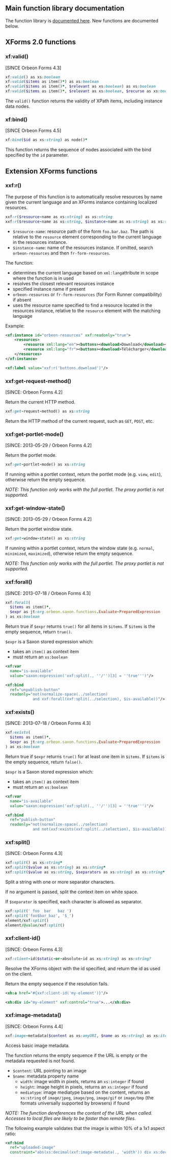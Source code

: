 ## Main function library documentation

The function library is [documented here](http://wiki.orbeon.com/forms/doc/developer-guide/xforms-xpath-functions). New functions are documented below.

## XForms 2.0 functions

### xf:valid()

[SINCE Orbeon Forms 4.3]

```ruby
xf:valid() as xs:boolean
xf:valid($items as item()*) as xs:boolean
xf:valid($items as item()*, $relevant as xs:boolean) as xs:boolean
xf:valid($items as item()*, $relevant as xs:boolean, $recurse as xs:boolean) as xs:boolean
```

The `valid()` function returns the validity of XPath items, including instance data nodes.

### xf:bind()

[SINCE Orbeon Forms 4.5]

```ruby
xf:bind($id as xs:string) as node()*
```

This function returns the sequence of nodes associated with the bind specified by the `id` parameter.

## Extension XForms functions

### xxf:r()

The purpose of this function is to automatically resolve resources by name given the current language and an XForms instance containing localized resources.

```ruby
xxf:r($resource-name as xs:string) as xs:string
xxf:r($resource-name as xs:string, $instance-name as xs:string) as xs:string
```

- `$resource-name`: resource path of the form `foo.bar.baz`. The path is relative to the `resource` element corresponding to the current language in the resources instance.
- `$instance-name`: name of the resources instance. If omitted, search `orbeon-resources` and then `fr-form-resources`.

The function:

- determines the current language based on `xml:lang`attribute in scope where the function is in used
-  resolves the closest relevant resources instance
  - specified instance name if present
  - `orbeon-resources` or `fr-form-resources` (for Form Runner compatibility) if absent
- uses the resource name specified to find a resource located in the resources instance, relative to the `resource` element with the matching language

Example:

```xml
<xf:instance id="orbeon-resources" xxf:readonly="true">
    <resources>
        <resource xml:lang="en"><buttons><download>Download</download></buttons></resource>
        <resource xml:lang="fr"><buttons><download>Télécharger</download></buttons></resource>
    </resources>
</xf:instance>

<xf:label value="xxf:r('buttons.download')"/>
```

### xxf:get-request-method()

[SINCE: Orbeon Forms 4.2]

Return the current HTTP method.

```ruby
xxf:get-request-method() as xs:string
```

Return the HTTP method of the current request, such as `GET`, `POST`, etc.

### xxf:get-portlet-mode()

[SINCE: 2013-05-29 / Orbeon Forms 4.2]

Return the portlet mode.

```ruby
xxf:get-portlet-mode() as xs:string
```

If running within a portlet context, return the portlet mode (e.g. `view`, `edit`), otherwise return the empty sequence.

*NOTE: This function only works with the full portlet. The proxy portlet is not supported.*

### xxf:get-window-state()

[SINCE: 2013-05-29 / Orbeon Forms 4.2]

Return the portlet window state.

```ruby
xxf:get-window-state() as xs:string
```

If running within a portlet context, return the window state (e.g. `normal`, `minimized`, `maximized`), otherwise return the empty sequence.

*NOTE: This function only works with the full portlet. The proxy portlet is not supported.*

### xxf:forall()

[SINCE: 2013-07-18 / Orbeon Forms 4.3]

```ruby
xxf:forall(
  $items as item()*,
  $expr as jt:org.orbeon.saxon.functions.Evaluate-PreparedExpression
) as xs:boolean
```

Return true if `$expr` returns `true()` for all items in `$items`. If `$items` is the empty sequence, return `true()`.

`$expr` is a Saxon stored expression which:

- takes an `item()` as context item
- must return an `xs:boolean`

```xml
<xf:var
  name="is-available"
  value="saxon:expression('xxf:split(., ''/'')[3] = ''true''')"/>

<xf:bind
  ref="unpublish-button"
  readonly="not(normalize-space(../selection)
            and xxf:forall(xxf:split(../selection), $is-available))"/>
```

### xxf:exists()

[SINCE: 2013-07-18 / Orbeon Forms 4.3]

```ruby
xxf:exists(
  $items as item()*,
  $expr as jt:org.orbeon.saxon.functions.Evaluate-PreparedExpression
) as xs:boolean
```

Return true if `$expr` returns `true()` for at least one item in `$items`. If `$items` is the empty sequence, return `false()`.

`$expr` is a Saxon stored expression which:

- takes an `item()` as context item
- must return an `xs:boolean`

```xml
<xf:var
  name="is-available"
  value="saxon:expression('xxf:split(., ''/'')[3] = ''true''')"/>

<xf:bind
  ref="publish-button"
  readonly="not(normalize-space(../selection)
            and not(xxf:exists(xxf:split(../selection), $is-available)))"/>
```

### xxf:split()

[SINCE: Orbeon Forms 4.3]

```ruby
xxf:split() as xs:string*
xxf:split($value as xs:string) as xs:string*
xxf:split($value as xs:string, $separators as xs:string) as xs:string*
```

Split a string with one or more separator characters.

If no argument is passed, split the context item on white space.

If `$separator` is specified, each character is allowed as separator.

```ruby
xxf:split(' foo  bar   baz ')
xxf:split('foo$bar_baz', '$_')
element/xxf:split()
element/@value/xxf:split()
```

### xxf:client-id()

[SINCE: Orbeon Forms 4.3]

```ruby
xxf:client-id($static-or-absolute-id as xs:string) as xs:string?
```

Resolve the XForms object with the id specified, and return the id as used on the client.

Return the empty sequence if the resolution fails.

```xml
<xh:a href="#{xxf:client-id('my-element')}"/>

<xh:div id="my-element" xxf:control="true">...</xh:div>
```

### xxf:image-metadata()

[SINCE: Orbeon Forms 4.4]

```ruby
xxf:image-metadata($content as xs:anyURI, $name as xs:string) as xs:item?
```

Access basic image metadata.

The function returns the empty sequence if the URL is empty or the metadata requested is not found.

- `$content`: URL pointing to an image
- `$name`: metadata property name
    - `width`: image width in pixels, returns an `xs:integer` if found
    - `height`: image height in pixels, returns an `xs:integer` if found
    - `mediatype`: image mediatype based on the content, returns an `xs:string` of `image/jpeg`, `image/png`, `image/gif` or `image/bmp` (the formats universally supported by browsers) if found

*NOTE: The function dereferences the content of the URL when called. Accesses to local files are likely to be faster than remote files.*

The following example validates that the image is within 10% of a 1x1 aspect ratio:

```xml
<xf:bind
  ref="uploaded-image"
  constraint="abs(xs:decimal(xxf:image-metadata(., 'width')) div xs:decimal(xxf:image-metadata(., 'height')) - 1.0) le 0.1"/>
```

